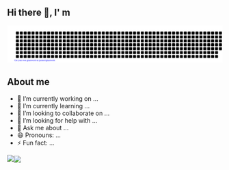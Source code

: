 ## Hi there 👋, I' m 
![gitartwork](gitartwork.svg)
## About me 
- 🔭 I’m currently working on ...
- 🌱 I’m currently learning ...
- 👯 I’m looking to collaborate on ...
- 🤔 I’m looking for help with ...
- 💬 Ask me about ...
- 😄 Pronouns: ...
- ⚡ Fun fact: ...
<a href="https://github.com/telomelonia">
    <img align="left" src="https://github-readme-stats.vercel.app/api?username=telomelonia&show_icons=true&theme=dark" />
</a>
<a href="https://github.com/telomelonia">
  <img align="center" src="https://github-readme-stats.vercel.app/api/top-langs/?username=telomelonia&layout=compact&theme=dark" />
</a>

